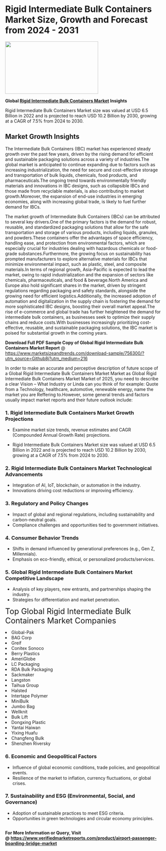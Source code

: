 <H1>Rigid Intermediate Bulk Containers Market Size, Growth and Forecast from 2024 - 2031</H1><img class="aligncenter size-medium wp-image-584254" src="https://thirdeyenews.in/wp-content/uploads/2024/09/Global-Market-Research-300x168.jpeg" alt="" width="300" height="168" /><p><strong>Global&nbsp;<a href="https://www.marketsizeandtrends.com/download-sample/756300/?utm_source=Github8j?utm_medium=216">Rigid Intermediate Bulk Containers Market</a> Insights</strong></p><p>Rigid Intermediate Bulk Containers Market size was valued at USD 6.5 Billion in 2022 and is projected to reach USD 10.2 Billion by 2030, growing at a CAGR of 7.5% from 2024 to 2030.</p><p><h2>Market Growth Insights</h2> <p>The Intermediate Bulk Containers (IBC) market has experienced steady growth over the past few years, driven by the rising demand for efficient and sustainable packaging solutions across a variety of industries.The global market is anticipated to continue expanding due to factors such as increasing industrialization, the need for secure and cost-effective storage and transportation of bulk liquids, chemicals, food products, and pharmaceuticals.The ongoing trend towards environmentally friendly materials and innovations in IBC designs, such as collapsible IBCs and those made from recyclable materials, is also contributing to market growth.Moreover, the expansion of end-use industries in emerging economies, along with increasing global trade, is likely to fuel further demand for IBCs.</p> <p>The market growth of Intermediate Bulk Containers (IBCs) can be attributed to several key drivers.One of the primary factors is the demand for robust, reusable, and standardized packaging solutions that allow for the safe transportation and storage of various products, including liquids, granules, and powders.These containers offer the advantages of space efficiency, handling ease, and protection from environmental factors, which are especially crucial for industries dealing with hazardous chemicals or food-grade substances.Furthermore, the growing focus on sustainability has prompted manufacturers to explore alternative materials for IBCs that minimize environmental impact, such as plastic, steel, and composite materials.In terms of regional growth, Asia-Pacific is expected to lead the market, owing to rapid industrialization and the expansion of sectors like chemicals, pharmaceuticals, and food & beverage.North America and Europe also hold significant shares in the market, driven by stringent regulations regarding packaging and safety standards, alongside the growing need for efficient logistics.Additionally, the increased adoption of automation and digitalization in the supply chain is fostering the demand for more sophisticated IBC designs, boosting their overall market appeal.The rise of e-commerce and global trade has further heightened the demand for intermediate bulk containers, as businesses seek to optimize their supply chains and reduce costs.With businesses increasingly prioritizing cost-effective, reusable, and sustainable packaging solutions, the IBC market is poised for substantial growth in the coming years.</p><p><span class=""><strong>Download Full PDF Sample Copy of Global Rigid Intermediate Bulk Containers Market Report</strong> @ <a href="https://www.marketsizeandtrends.com/download-sample/756300/?utm_source=Github8j?utm_medium=216" target="_blank">https://www.marketsizeandtrends.com/download-sample/756300/?utm_source=Github8j?utm_medium=216</a></span></p><p>In order to make an accurate and perceptive description of future scope of a Global&nbsp;Rigid Intermediate Bulk Containers Market Market as Global&nbsp;Rigid Intermediate Bulk Containers Market Market of 2025, you need to describe a clear Vision &ndash; What Industry or Linda can you think of for example: Quote from a Technology, healthcare, automotive, renewable energy, name the market you are Reffering to.However, some general trends and factors usually impact market reports and their future outlook include:</p><h3>1.&nbsp;<strong>Rigid Intermediate Bulk Containers Market Growth Projections</strong></h3><ul><li>Examine market size trends, revenue estimates and CAGR (Compounded Annual Growth Rate) projections.</li><li><p>Rigid Intermediate Bulk Containers Market size was valued at USD 6.5 Billion in 2022 and is projected to reach USD 10.2 Billion by 2030, growing at a CAGR of 7.5% from 2024 to 2030.</p></li></ul><h3>2.&nbsp;<strong>Rigid Intermediate Bulk Containers Market Technological Advancements</strong></h3><ul><li>Integration of AI, IoT, blockchain, or automation in the industry.</li><li>Innovations driving cost reductions or improving efficiency.</li></ul><h3>3.&nbsp;<strong>Regulatory and Policy Changes</strong></h3><ul><li>Impact of global and regional regulations, including sustainability and carbon-neutral goals.</li><li>Compliance challenges and opportunities tied to government initiatives.</li></ul><h3>4.&nbsp;<strong>Consumer Behavior Trends</strong></h3><ul><li>Shifts in demand influenced by generational preferences (e.g., Gen Z, Millennials).</li><li>Emphasis on eco-friendly, ethical, or personalized products/services.</li></ul><h3>5.&nbsp;<strong>Global Rigid Intermediate Bulk Containers Market Competitive Landscape</strong></h3><ul><li>Analysis of key players, new entrants, and partnerships shaping the industry.</li><li>Strategies for differentiation and market penetration.</li></ul><p data-pm-slice="1 1 []"><span style="color: inherit; font-family: inherit; font-size: 25px;">Top Global Rigid Intermediate Bulk Containers Market Companies</span></p><div class="" data-test-id=""><p><li>Global-Pak</li><li> BAG Corp</li><li> Greif</li><li> Conitex Sonoco</li><li> Berry Plastics</li><li> AmeriGlobe</li><li> LC Packaging</li><li> RDA Bulk Packaging</li><li> Sackmaker</li><li> Langston</li><li> Taihua Group</li><li> Halsted</li><li> Intertape Polymer</li><li> MiniBulk</li><li> Jumbo Bag</li><li> Wellknit</li><li> Bulk Lift</li><li> Dongxing Plastic</li><li> Yantai Haiwan</li><li> Yixing Huafu</li><li> Changfeng Bulk</li><li> Shenzhen Riversky</li></p></div><h3>6.&nbsp;<strong>Economic and Geopolitical Factors</strong></h3><ul><li>Influence of global economic conditions, trade policies, and geopolitical events.</li><li>Resilience of the market to inflation, currency fluctuations, or global crises.</li></ul><h3>7.&nbsp;<strong>Sustainability and ESG (Environmental, Social, and Governance)</strong></h3><ul><li>Adoption of sustainable practices to meet ESG criteria.</li><li>Opportunities in green technologies and circular economy principles.</li></ul><h2><strong style="font-size: 14px;">For More Information or Query, Visit @&nbsp;</strong><a style="background-color: #ffffff; font-size: 14px;" href="https://www.marketsizeandtrends.com/report/rigid-intermediate-bulk-containers-market/" target="_blank">https://www.verifiedmarketreports.com/product/airport-passenger-boarding-bridge-market</a></h2>